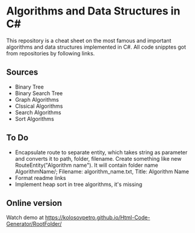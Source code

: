 # Algorithms and Data Structures in C#

This repository is a cheat sheet on the most famous and important algorithms and data structures implemented in C#. All code snipptes got from repositories by following links.

## Sources

- Binary Tree
- Binary Search Tree
- Graph Algorithms
- Clssical Algorithms
- Search Algorithms
- Sort Algorithms

## To Do

- Encapsulate route to separate entity, which takes string as parameter and converts it to path, folder, filename. Create something like new RouteEntity("Algorithm name"). It will contain folder name AlgorithmName/; Filename: algorithm_name.txt, Title: Algorithm Name
- Format readme links
- Implement heap sort in tree algorithms, it's missing



## Online version

Watch demo at https://kolosovpetro.github.io/Html-Code-Generator/RootFolder/